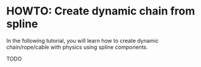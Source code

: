 # HOWTO: Create dynamic chain from spline

In the following tutorial, you will learn how to create dynamic chain/rope/cable with physics using spline components.

TODO
